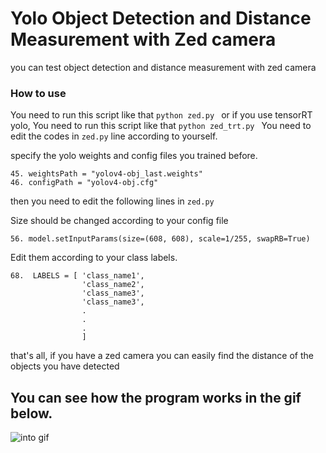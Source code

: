# Yolo Object Detection and Distance Measurement with Zed camera

you can test object detection and distance measurement with zed camera


### How to use 

You need to run this script like that `python zed.py `
or if you use tensorRT yolo, You need to run this script like that `python zed_trt.py `
You need to edit the codes in `zed.py` line according to yourself.

specify the yolo weights and config files you trained before.
~~~~~~~~~~~~
45. weightsPath = "yolov4-obj_last.weights"
46. configPath = "yolov4-obj.cfg"
~~~~~~~~~~~~~~~~~~~~~~~~~~~~

then you need to edit the following lines in `zed.py` 

Size should be changed according to your config file
~~~~~~
56. model.setInputParams(size=(608, 608), scale=1/255, swapRB=True)
~~~~~~~~~~~~~~~~~~~~
Edit them according to your class labels.
~~~~~~~~~~~~
68.  LABELS = [ 'class_name1',
                'class_name2',
                'class_name3',
                'class_name3',
                .
                .
                .
                ]
~~~~~~~~~~~~~~~~~~~~~~~~~~~~~~     
that's all, if you have a zed camera you can easily find the distance of the objects you have detected
## You can see how the program works in the gif below.

![into gif](https://github.com/MehmetOKUYAR/Zed_Yolo_distance_measurement/blob/master/intro.gif)

